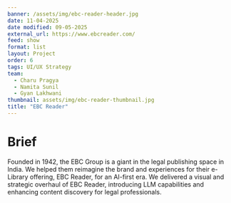 ```yaml
---
banner: /assets/img/ebc-reader-header.jpg
date: 11-04-2025
date modified: 09-05-2025
external_url: https://www.ebcreader.com/
feed: show
format: list
layout: Project
order: 6
tags: UI/UX Strategy
team:
  - Charu Pragya
  - Namita Sunil
  - Gyan Lakhwani
thumbnail: assets/img/ebc-reader-thumbnail.jpg
title: "EBC Reader"
---
```


# Brief

Founded in 1942, the EBC Group is a giant in the legal publishing space in India. We helped them reimagine the brand and experiences for their e-Library offering, EBC Reader, for an AI-first era. We delivered a visual and strategic overhaul of EBC Reader, introducing LLM capabilities and enhancing content discovery for legal professionals.